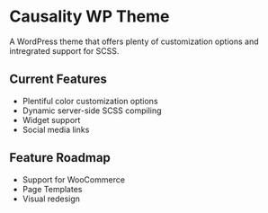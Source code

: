 # Causality WP Theme

A WordPress theme that offers plenty of customization options and intregrated support for SCSS.

## Current Features

* Plentiful color customization options
* Dynamic server-side SCSS compiling
* Widget support
* Social media links

## Feature Roadmap

* Support for WooCommerce
* Page Templates
* Visual redesign
